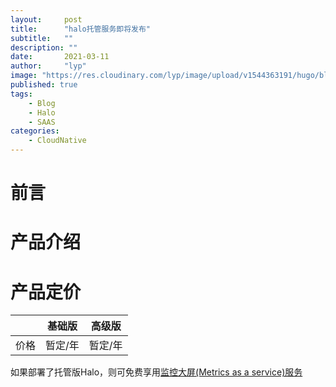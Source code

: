 ```yaml
---
layout:     post 
title:      "halo托管服务即将发布"
subtitle:   ""
description: ""
date:       2021-03-11
author:     "lyp"
image: "https://res.cloudinary.com/lyp/image/upload/v1544363191/hugo/blog.github.io/743a4e9227e1f14cb24a1eb6db29e183.jpg"
published: true
tags:
    - Blog
    - Halo
    - SAAS
categories: 
    - CloudNative
---  
```


# 前言  

  

#  产品介绍  



#  产品定价   


|  |  基础版   | 高级版  |
|  ----|  ----  | ----  |
| 价格 | 暂定/年  | 暂定/年 |

如果部署了托管版Halo，则可免费享用[监控大屏(Metrics as a service)服务](https://liangyuanpeng.com/post/2021-03-11-metrics-as-a-service/)
